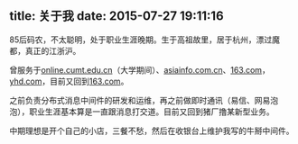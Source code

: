 title: 关于我
date: 2015-07-27 19:11:16
---

85后码农，不太聪明，处于职业生涯晚期。生于高祖故里，居于杭州，漂过魔都，真正的江浙沪。

曾服务于[online.cumt.edu.cn](http://online.cumt.edu.cn)（大学期间）、[asiainfo.com.cn](http://www.asiainfo.com.cn/)、[163.com](http://163.com)，[yhd.com](http://www.yhd.com)，目前又回到[163.com](http://163.com)。

之前负责分布式消息中间件的研发和运维，再之前做即时通讯（易信、网易泡泡），职业生涯基本算是一直跟消息打交道。目前又回到猪厂撸某新型业务。

中期理想是开个自己的小店，三餐不愁，然后在收银台上维护我写的牛掰中间件。